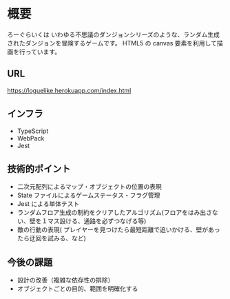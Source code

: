 # 概要

ろーぐらいくは いわゆる不思議のダンジョンシリーズのような、ランダム生成されたダンジョンを冒険するゲームです。
HTML5 の canvas 要素を利用して描画を行っています。

## URL
https://loguelike.herokuapp.com/index.html

## インフラ

- TypeScript
- WebPack
- Jest

## 技術的ポイント

- 二次元配列によるマップ・オブジェクトの位置の表現
- State ファイルによるゲームステータス・フラグ管理
- Jest による単体テスト
- ランダムフロア生成の制約をクリアしたアルゴリズム(フロアをはみ出さない、壁を１マス設ける、通路を必ずつなげる等)
- 敵の行動の表現( プレイヤーを見つけたら最短距離で追いかける、壁があったら迂回を試みる、など)

## 今後の課題

- 設計の改善（複雑な依存性の排除）
- オブジェクトごとの目的、範囲を明確化する
